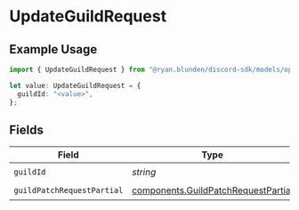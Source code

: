 # UpdateGuildRequest

## Example Usage

```typescript
import { UpdateGuildRequest } from "@ryan.blunden/discord-sdk/models/operations";

let value: UpdateGuildRequest = {
  guildId: "<value>",
};
```

## Fields

| Field                                                                                      | Type                                                                                       | Required                                                                                   | Description                                                                                |
| ------------------------------------------------------------------------------------------ | ------------------------------------------------------------------------------------------ | ------------------------------------------------------------------------------------------ | ------------------------------------------------------------------------------------------ |
| `guildId`                                                                                  | *string*                                                                                   | :heavy_check_mark:                                                                         | N/A                                                                                        |
| `guildPatchRequestPartial`                                                                 | [components.GuildPatchRequestPartial](../../models/components/guildpatchrequestpartial.md) | :heavy_check_mark:                                                                         | N/A                                                                                        |